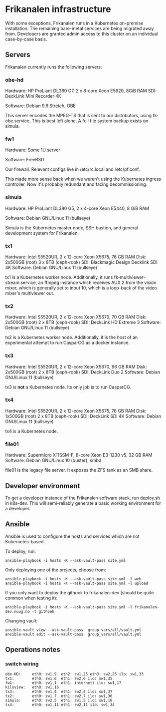 # Frikanalen infrastructure

With some exceptions, Frikanalen runs in a Kubernetes on-premise installation. The remaining bare-metal services are being migrated away from. Developers are granted admin access to this cluster on an individual case-by-case basis.

## Servers

Frikanalen currently runs the following servers:

### obe-hd

Hardware: HP ProLiant DL360 G7, 2 x 8-core Xeon E5620, 8GiB RAM
SDI: DeckLink Mini Recorder 4K

Software: Debian 9.6 Stretch, OBE

This server encodes the MPEG-TS that is sent to our distributors, using fk-obe.service. This is best left alone. A full file system backup exists on simula.

### fw1

Hardware: Some 1U server

Software: FreeBSD

Our firewall. Relevant configs live in /etc/rc.local and /etc/pf.conf.

This made more sense back when we weren't using the Kubernetes ingress controller. Now it's probably redundant and facing decommissioning.

### simula

Hardware: HP ProLiant DL380 G5, 2 x 4-core Xeon E5440, 8 GiB RAM

Software: Debian GNU/Linux 11 (bullseye)

Simula is the Kubernetes master node, SSH bastion, and general development system for Frikanalen.

### tx1

Hardware: Intel S5520UR, 2 x 12-core Xeon X5675, 76 GB RAM
Disk: 2x500GB (root) 3 x 8TB (ceph-rook) 
SDI: Blackmagic Design Decklink SDI 4K
Software: Debian GNU/Linux 11 (bullseye)

tx1 is a Kubernetes worker node. Additionally, it runs fk-multiviewer-stream.service, an ffmpeg instance which receives AUX 2 from the vision mixer, which is generally set to input 10, which is a loop-back of the video mixer's multiviewer out.

### tx2

Hardware: Intel S5520UR, 2 x 12-core Xeon X5670, 70 GB RAM
Disk: 2x500GB (root) 2 x 8TB (ceph-rook) 
SDI: DeckLink HD Extreme 3
Software: Debian GNU/Linux 11 (bullseye)

tx2 is a Kubernetes worker node. Additionally, it is the host of an experimental attempt to run CasparCG as a docker instance.

### tx3

Hardware: Intel S5520UR, 2 x 12-core Xeon X5670, 96 GB RAM
Disk: 2x500GB (root) 2 x 8TB (ceph-rook) 
SDI: DeckLink Duo 2
Software: Debian GNU/Linux 11 (bullseye)

tx3 is **not** a Kubernetes node. Its only job is to run CasparCG.

### tx4

Hardware: Intel S5520UR, 2 x 12-core Xeon X5675, 78 GB RAM
Disk: 1x500GB (root) 2 x 8TB (ceph-rook) 
SDI: DeckLink SDI 4K
Software: Debian GNU/Linux 11 (bullseye)

tx4 is a Kubernetes node.

### file01

Hardware: Supermicro X11SSM-F, 8-core Xeon E3-1230 v5, 32 GB RAM
Software: Debian GNU/Linux 10 (buster), smbd

file01 is the legacy file server. It exposes the ZFS tank as an SMB share.

## Developer environment

To get a developer instance of the Frikanalen software stack, run deploy.sh in k8s-dev. This will semi-reliably generate a basic working environment for a developer.

## Ansible

Ansible is used to configure the hosts and services which are not Kubernetes-based.

To deploy, run:

    ansible-playbook -i hosts -K --ask-vault-pass site.yml

Only deploying one of the projects, choose from:

    ansible-playbook -i hosts -K --ask-vault-pass site.yml -l web
    ansible-playbook -i hosts -K --ask-vault-pass site.yml -l upload

If you only want to deploy the githook to frikanalen-dev (should be quite common when testing it):

    ansible-playbook -i hosts -K --ask-vault-pass site.yml -l frikanalen-dev.nuug.no -t githook

Changing vault:

    ansible-vault view --ask-vault-pass  group_vars/all/vault.yml
    ansible-vault edit --ask-vault-pass  group_vars/all/vault.yml

## Operations notes

### switch wiring
```
obe-HD:     eth0: sw1,9  eth2: sw1,25 eth3: sw2,25 ilo: sw1,33
tx1:        eth0: sw1,6  eth1: sw2,6 ilo: sw1,35
fw1:        eth0: sw1,1  eth1: internett ilo: sw1,17
kiloview:   eth0: sw1,16
tx3:        eth0: sw1,4  eth1: sw2,4 ilo: sw1,37
tx2:        eth0: sw1,7  eth1: sw2,7 ilo: sw1,36
simula:     eth0: sw2,5  eth1: sw1,5 ilo: sw1,18
tx4:        eth0: sw1,11 eth1: sw2,11 ilo: sw1,34
```
